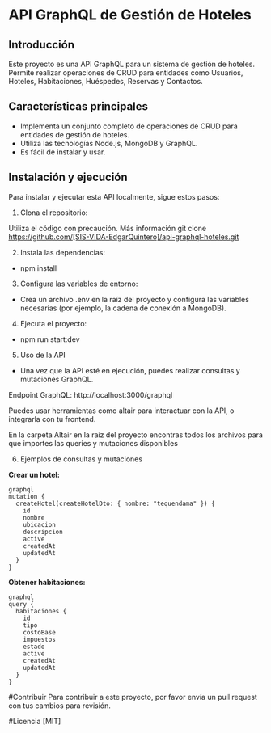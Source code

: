 # API GraphQL de Gestión de Hoteles

## Introducción

Este proyecto es una API GraphQL para un sistema de gestión de hoteles. Permite realizar operaciones de CRUD para entidades como Usuarios, Hoteles, Habitaciones, Huéspedes, Reservas y Contactos.

## Características principales

* Implementa un conjunto completo de operaciones de CRUD para entidades de gestión de hoteles.
* Utiliza las tecnologías Node.js, MongoDB y GraphQL.
* Es fácil de instalar y usar.

## Instalación y ejecución

Para instalar y ejecutar esta API localmente, sigue estos pasos:

1. Clona el repositorio:

Utiliza el código con precaución. Más información
git clone https://github.com/[SIS-VIDA-EdgarQuintero]/api-graphql-hoteles.git


2. Instala las dependencias:

- npm install

3. Configura las variables de entorno:

- Crea un archivo .env en la raíz del proyecto y configura las variables necesarias (por ejemplo, la cadena de conexión a MongoDB).

4. Ejecuta el proyecto:

- npm run start:dev

5. Uso de la API

- Una vez que la API esté en ejecución, puedes realizar consultas y mutaciones GraphQL.

Endpoint GraphQL: http://localhost:3000/graphql

Puedes usar herramientas como altair para interactuar con la API, o integrarla con tu frontend.

En la carpeta Altair en la raiz del proyecto encontras todos los archivos para que importes las queries y mutaciones disponibles

6. Ejemplos de consultas y mutaciones

**Crear un hotel:**

```
graphql
mutation {
  createHotel(createHotelDto: { nombre: "tequendama" }) {
    id
    nombre
    ubicacion
    descripcion
    active
    createdAt
    updatedAt
  }
}

```

**Obtener habitaciones:**

```
graphql
query {
  habitaciones {
    id
    tipo
    costoBase
    impuestos
    estado
    active
    createdAt
    updatedAt
  }
}

```

#Contribuir
Para contribuir a este proyecto, por favor envía un pull request con tus cambios para revisión.

#Licencia
[MIT]



